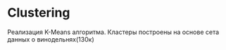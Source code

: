# Clustering
Реализация K-Means алгоритма.
Кластеры построены на основе сета данных о винодельнях(130к)

